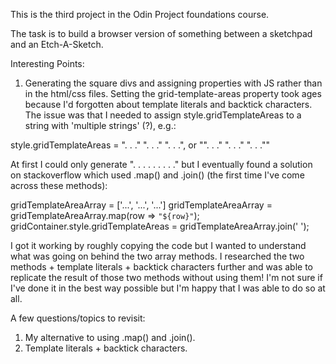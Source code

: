 This is the third project in the Odin Project foundations course.

The task is to build a browser version of something between a sketchpad and an Etch-A-Sketch.

Interesting Points:

1. Generating the square divs and assigning properties with JS rather than in the html/css files. Setting the grid-template-areas property took ages because I'd forgotten about template literals and backtick characters. The issue was that I needed to assign style.gridTemplateAreas to a string with 'multiple strings' (?), e.g.:

style.gridTemplateAreas =
  ". . ."
  ". . ."
  ". . .", or "". . ." ". . ." ". . .""

At first I could only generate ". . . . . . . . ." but I eventually found a solution on stackoverflow which used .map() and .join() (the first time I've come across these methods): 

gridTemplateAreaArray = ['...', '...', '...']
gridTemplateAreaArray = gridTemplateAreaArray.map(row => `"${row}"`);
gridContainer.style.gridTemplateAreas = gridTemplateAreaArray.join(' ');

I got it working by roughly copying the code but I wanted to understand what was going on behind the two array methods. I researched the two methods + template literals + backtick characters further and was able to replicate the result of those two methods without using them! I'm not sure if I've done it in the best way possible but I'm happy that I was able to do so at all.

A few questions/topics to revisit:

1. My alternative to using .map() and .join().
2. Template literals + backtick characters.